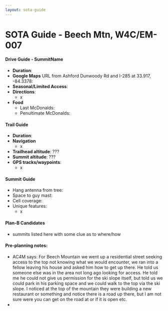 ```yaml
---
layout: sota-guide
---
```

# SOTA Guide - Beech Mtn, W4C/EM-007

#### Drive Guide - SummitName

* **Duration**: 
* **Google Maps** URL from Ashford Dunwoody Rd and I-285 at 33.917, -84.3378: 
* **Seasonal/Limited Access**:
* **Directions**:
     * x
* **Food**
     * Last McDonalds: 
     * Penultimate McDonalds:

#### Trail Guide

* **Duration**:
* **Navigation**
     * x
* **Trailhead altitude**: ???
* **Summit altitude**: ???
* **GPS tracks/waypoints**:
     * x

#### Summit Guide

* Hang antenna from tree:
* Space to guy mast:
* Cell coverage:
* Unique features:
     * x

#### Plan-B Candidates

* summits listed here with some clue as to where/how

#### Pre-planning notes:

* AC4M says: For Beech Mountain we went up a residential street seeking access to the top not knowing what we would encounter, we ran into a fellow leaving his house and asked him how to get up there. He told us someone else was in the area not long ago looking for access. He told me he could not give us permission for the ski slope itself, but told us we could park in his parking space and we could walk to the top via the ski slope. I noticed at the top of the mountain they were building a new restaurant or something and notice there is a road up there, but I am not sure were you can get on the road at or if it is open etc.
* 
